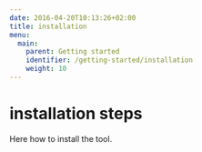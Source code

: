 ```yaml
---
date: 2016-04-20T10:13:26+02:00
title: installation
menu:
  main:
    parent: Getting started
    identifier: /getting-started/installation
    weight: 10
---
```


# installation steps

Here how to install the tool.

